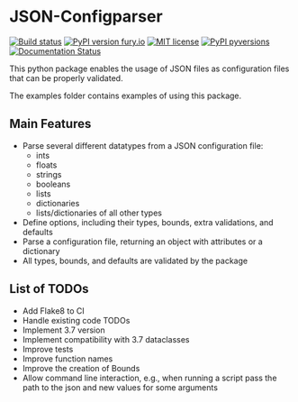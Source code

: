 # JSON-Configparser
[![Build status](https://dev.azure.com/guiilunga/JSON-Configparser/_apis/build/status/GIlunga.JSON-Configparser)](https://dev.azure.com/guiilunga/JSON-Configparser/_build?definitionId=-1)
[![PyPI version fury.io](https://badge.fury.io/py/json-configparser.svg)](https://pypi.org/project/json-configparser/)
[![MIT license](https://img.shields.io/badge/License-MIT-blue.svg)](https://github.com/GIlunga/JSON-Configparser/blob/master/LICENSE)
[![PyPI pyversions](https://img.shields.io/pypi/pyversions/json-configparser.svg)](https://pypi.org/project/json-configparser/)
[![Documentation Status](https://readthedocs.org/projects/json-configparser/badge/?version=latest)](https://json-configparser.readthedocs.io/en/latest/?badge=latest)


This python package enables the usage of JSON files as configuration files that can be properly validated.

The examples folder contains examples of using this package.

## Main Features
- Parse several different datatypes from a JSON configuration file:
    - ints
    - floats
    - strings
    - booleans
    - lists
    - dictionaries
    - lists/dictionaries of all other types
- Define options, including their types, bounds, extra validations, and defaults
- Parse a configuration file, returning an object with attributes or a dictionary
- All types, bounds, and defaults are validated by the package
    
## List of TODOs
- Add Flake8 to CI
- Handle existing code TODOs
- Implement 3.7 version
- Implement compatibility with 3.7 dataclasses
- Improve tests
- Improve function names
- Improve the creation of Bounds
- Allow command line interaction, e.g., when running a script pass the path to the json and new values for some arguments